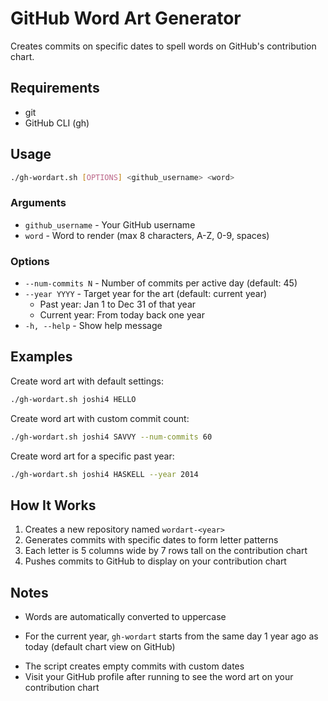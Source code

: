 # GitHub Word Art Generator

Creates commits on specific dates to spell words on GitHub's contribution chart.

## Requirements

- git
- GitHub CLI (gh)

## Usage

```bash
./gh-wordart.sh [OPTIONS] <github_username> <word>
```

### Arguments

- `github_username` - Your GitHub username
- `word` - Word to render (max 8 characters, A-Z, 0-9, spaces)

### Options

- `--num-commits N` - Number of commits per active day (default: 45)
- `--year YYYY` - Target year for the art (default: current year)
  - Past year: Jan 1 to Dec 31 of that year
  - Current year: From today back one year
- `-h, --help` - Show help message

## Examples

Create word art with default settings:
```bash
./gh-wordart.sh joshi4 HELLO
```

Create word art with custom commit count:
```bash
./gh-wordart.sh joshi4 SAVVY --num-commits 60
```

Create word art for a specific past year:
```bash
./gh-wordart.sh joshi4 HASKELL --year 2014
```

## How It Works

1. Creates a new repository named `wordart-<year>`
2. Generates commits with specific dates to form letter patterns
3. Each letter is 5 columns wide by 7 rows tall on the contribution chart
4. Pushes commits to GitHub to display on your contribution chart

## Notes

- Words are automatically converted to uppercase
* For the current year, `gh-wordart` starts from the same day 1 year ago as today (default chart view on GitHub)
- The script creates empty commits with custom dates
- Visit your GitHub profile after running to see the word art on your contribution chart

